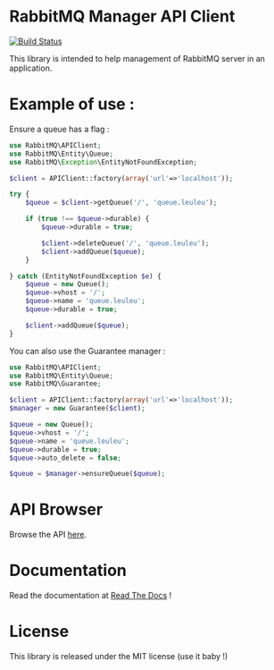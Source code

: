 # RabbitMQ Manager API Client

[![Build Status](https://secure.travis-ci.org/alchemy-fr/RabbitMQ-Management-API-Client.png?branch=master)](https://travis-ci.org/alchemy-fr/RabbitMQ-Management-API-Client)

This library is intended to help management of RabbitMQ server in an application.

# Example of use :

Ensure a queue has a flag :

```php
use RabbitMQ\APIClient;
use RabbitMQ\Entity\Queue;
use RabbitMQ\Exception\EntityNotFoundException;

$client = APIClient::factory(array('url'=>'localhost'));

try {
    $queue = $client->getQueue('/', 'queue.leuleu');

    if (true !== $queue->durable) {
        $queue->durable = true;

        $client->deleteQueue('/', 'queue.leuleu');
        $client->addQueue($queue);
    }

} catch (EntityNotFoundException $e) {
    $queue = new Queue();
    $queue->vhost = '/';
    $queue->name = 'queue.leuleu';
    $queue->durable = true;

    $client->addQueue($queue);
}
```

You can also use the Guarantee manager :

```php
use RabbitMQ\APIClient;
use RabbitMQ\Entity\Queue;
use RabbitMQ\Guarantee;

$client = APIClient::factory(array('url'=>'localhost'));
$manager = new Guarantee($client);

$queue = new Queue();
$queue->vhost = '/';
$queue->name = 'queue.leuleu';
$queue->durable = true;
$queue->auto_delete = false;

$queue = $manager->ensureQueue($queue);
```

# API Browser

Browse the API [here](https://rabbitmq-management-api-client.readthedocs.org/en/latest/_static/API/).

# Documentation

Read the documentation at [Read The Docs](https://rabbitmq-management-api-client.readthedocs.org) !

# License

This library is released under the MIT license (use it baby !)



